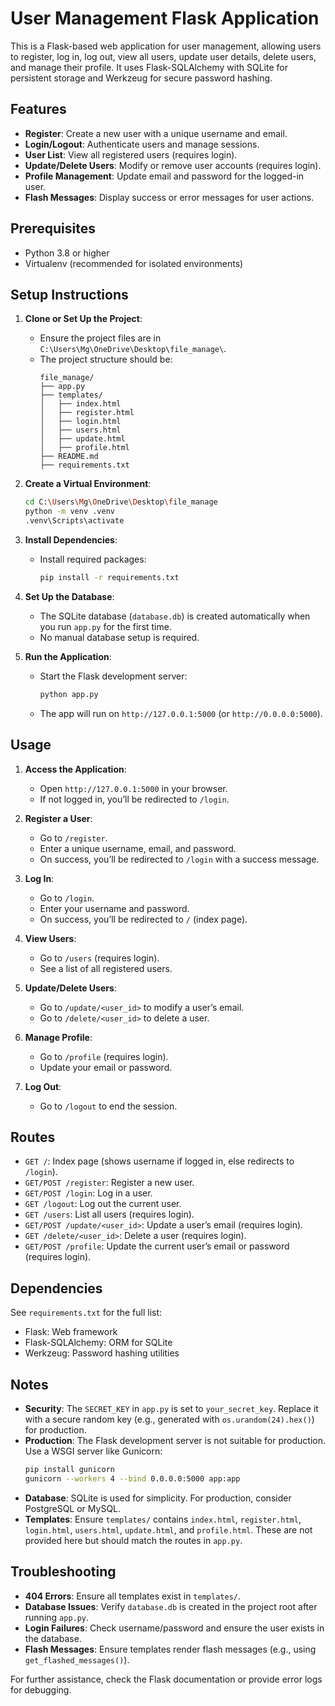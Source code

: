 # User Management Flask Application

This is a Flask-based web application for user management, allowing users to register, log in, log out, view all users, update user details, delete users, and manage their profile. It uses Flask-SQLAlchemy with SQLite for persistent storage and Werkzeug for secure password hashing.

## Features
- **Register**: Create a new user with a unique username and email.
- **Login/Logout**: Authenticate users and manage sessions.
- **User List**: View all registered users (requires login).
- **Update/Delete Users**: Modify or remove user accounts (requires login).
- **Profile Management**: Update email and password for the logged-in user.
- **Flash Messages**: Display success or error messages for user actions.

## Prerequisites
- Python 3.8 or higher
- Virtualenv (recommended for isolated environments)

## Setup Instructions

1. **Clone or Set Up the Project**:
   - Ensure the project files are in `C:\Users\Mg\OneDrive\Desktop\file_manage\`.
   - The project structure should be:
     ```
     file_manage/
     ├── app.py
     ├── templates/
     │   ├── index.html
     │   ├── register.html
     │   ├── login.html
     │   ├── users.html
     │   ├── update.html
     │   ├── profile.html
     ├── README.md
     ├── requirements.txt
     ```

2. **Create a Virtual Environment**:
   ```bash
   cd C:\Users\Mg\OneDrive\Desktop\file_manage
   python -m venv .venv
   .venv\Scripts\activate
   ```

3. **Install Dependencies**:
   - Install required packages:
     ```bash
     pip install -r requirements.txt
     ```

4. **Set Up the Database**:
   - The SQLite database (`database.db`) is created automatically when you run `app.py` for the first time.
   - No manual database setup is required.

5. **Run the Application**:
   - Start the Flask development server:
     ```bash
     python app.py
     ```
   - The app will run on `http://127.0.0.1:5000` (or `http://0.0.0.0:5000`).

## Usage
1. **Access the Application**:
   - Open `http://127.0.0.1:5000` in your browser.
   - If not logged in, you’ll be redirected to `/login`.

2. **Register a User**:
   - Go to `/register`.
   - Enter a unique username, email, and password.
   - On success, you’ll be redirected to `/login` with a success message.

3. **Log In**:
   - Go to `/login`.
   - Enter your username and password.
   - On success, you’ll be redirected to `/` (index page).

4. **View Users**:
   - Go to `/users` (requires login).
   - See a list of all registered users.

5. **Update/Delete Users**:
   - Go to `/update/<user_id>` to modify a user’s email.
   - Go to `/delete/<user_id>` to delete a user.

6. **Manage Profile**:
   - Go to `/profile` (requires login).
   - Update your email or password.

7. **Log Out**:
   - Go to `/logout` to end the session.

## Routes
- `GET /`: Index page (shows username if logged in, else redirects to `/login`).
- `GET/POST /register`: Register a new user.
- `GET/POST /login`: Log in a user.
- `GET /logout`: Log out the current user.
- `GET /users`: List all users (requires login).
- `GET/POST /update/<user_id>`: Update a user’s email (requires login).
- `GET /delete/<user_id>`: Delete a user (requires login).
- `GET/POST /profile`: Update the current user’s email or password (requires login).

## Dependencies
See `requirements.txt` for the full list:
- Flask: Web framework
- Flask-SQLAlchemy: ORM for SQLite
- Werkzeug: Password hashing utilities

## Notes
- **Security**: The `SECRET_KEY` in `app.py` is set to `your_secret_key`. Replace it with a secure random key (e.g., generated with `os.urandom(24).hex()`) for production.
- **Production**: The Flask development server is not suitable for production. Use a WSGI server like Gunicorn:
  ```bash
  pip install gunicorn
  gunicorn --workers 4 --bind 0.0.0.0:5000 app:app
  ```
- **Database**: SQLite is used for simplicity. For production, consider PostgreSQL or MySQL.
- **Templates**: Ensure `templates/` contains `index.html`, `register.html`, `login.html`, `users.html`, `update.html`, and `profile.html`. These are not provided here but should match the routes in `app.py`.

## Troubleshooting
- **404 Errors**: Ensure all templates exist in `templates/`.
- **Database Issues**: Verify `database.db` is created in the project root after running `app.py`.
- **Login Failures**: Check username/password and ensure the user exists in the database.
- **Flash Messages**: Ensure templates render flash messages (e.g., using `get_flashed_messages()`).

For further assistance, check the Flask documentation or provide error logs for debugging.